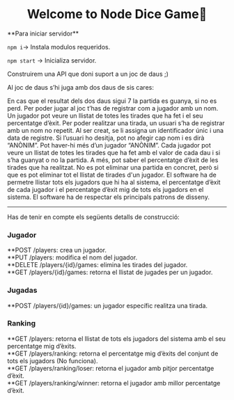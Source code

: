 <h1 align="center">Welcome to Node Dice Game👋</h1>
**Para iniciar servidor**  

``npm i``-> Instala modulos requeridos.  

``npm start`` -> Inicializa servidor.    

Construirem una API que doni suport a un joc de daus ;)

Al joc de daus s’hi juga amb dos daus de sis cares:

En cas que el resultat dels dos daus sigui 7 la partida es guanya, si no es perd.
Per poder jugar al joc t’has de registrar com a jugador amb un nom. Un jugador pot veure un llistat de totes les tirades que ha fet i el seu percentatge d’èxit.
Per poder realitzar una tirada, un usuari s’ha de registrar amb un nom no repetit. Al ser creat, se li assigna un identificador únic i una data de registre.
Si l’usuari ho desitja, pot no afegir cap nom i es dirà “ANÒNIM”. Pot haver-hi més d’un jugador “ANÒNIM”.
Cada jugador pot veure un llistat de totes les tirades que ha fet amb el valor de cada dau i si s’ha guanyat o no la partida. A més, pot saber el percentatge d’èxit de les tirades que ha realitzat.
No es pot eliminar una partida en concret, però si que es pot eliminar tot el llistat de tirades d'un jugador. El software ha de permetre llistar tots els jugadors que hi ha al sistema, el percentatge d’èxit de cada jugador i el percentatge d’èxit mig de tots els jugadors en el sistema.
El software ha de respectar els principals patrons de disseny.

----

Has de tenir en compte els següents detalls de construcció:
### Jugador ###
**POST /players: crea un jugador.  
**PUT /players: modifica el nom del jugador.  
**DELETE /players/{id}/games: elimina les tirades del jugador.  
**GET /players/{id}/games: retorna el llistat de jugades per un jugador.  
### Jugadas ###
**POST /players/{id}/games: un jugador específic realitza una tirada.  
### Ranking ###
**GET /players: retorna el llistat de tots els jugadors del sistema amb el seu percentatge mig d’èxits.  
**GET /players/ranking: retorna el percentatge mig d’èxits del conjunt de tots els jugadors (No funciona).  
**GET /players/ranking/loser: retorna el jugador amb pitjor percentatge d’èxit.  
**GET /players/ranking/winner: retorna el jugador amb millor percentatge d’èxit.  